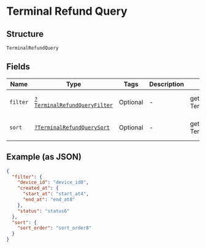 
# Terminal Refund Query

## Structure

`TerminalRefundQuery`

## Fields

| Name | Type | Tags | Description | Getter | Setter |
|  --- | --- | --- | --- | --- | --- |
| `filter` | [`?TerminalRefundQueryFilter`](/doc/models/terminal-refund-query-filter.md) | Optional | - | getFilter(): ?TerminalRefundQueryFilter | setFilter(?TerminalRefundQueryFilter filter): void |
| `sort` | [`?TerminalRefundQuerySort`](/doc/models/terminal-refund-query-sort.md) | Optional | - | getSort(): ?TerminalRefundQuerySort | setSort(?TerminalRefundQuerySort sort): void |

## Example (as JSON)

```json
{
  "filter": {
    "device_id": "device_id0",
    "created_at": {
      "start_at": "start_at4",
      "end_at": "end_at8"
    },
    "status": "status6"
  },
  "sort": {
    "sort_order": "sort_order8"
  }
}
```

